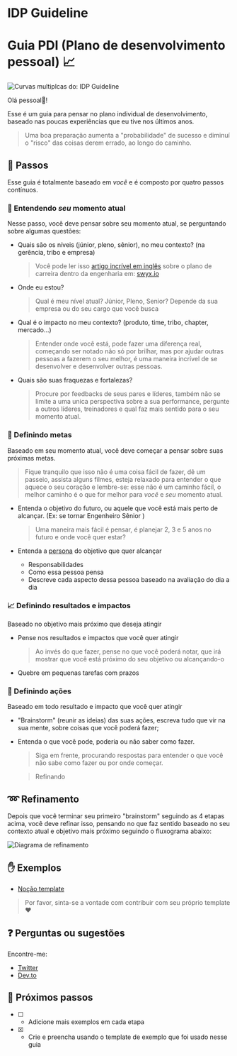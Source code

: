 # IDP Guideline

# Guia PDI (Plano de desenvolvimento pessoal) 📈

![Curvas multiplcas do: IDP Guideline](https://res.cloudinary.com/daiqkausy/image/upload/v1594582756/idp-cover.png)

Olá pessoal👋!

Esse é um guia para pensar no plano individual de desenvolvimento, baseado nas poucas experiências que eu tive nos últimos anos.

> Uma boa preparação aumenta a "probabilidade" de sucesso e diminuí o "risco" das coisas derem errado, ao longo do caminho.

## 🚶 Passos

Esse guia é totalmente baseado em _você_ e é composto por quatro passos contínuos.

### 💭 Entendendo _seu_ momento atual

Nesse passo, você deve pensar sobre seu momento atual, se perguntando sobre algumas questões:

- Quais são os níveis (júnior, pleno, sênior), no meu contexto? (na gerência, tribo e empresa)

  > Você pode ler isso [artigo incrível em inglês](https://www.swyx.io/writing/career-ladders/) sobre o plano de carreira dentro da engenharia em: [swyx.io](https://www.swyx.io/)

- Onde eu estou?

  > Qual é meu nível atual? Júnior, Pleno, Senior? Depende da sua empresa ou do seu cargo que você busca

- Qual é o impacto no meu contexto? (produto, time, tribo, chapter, mercado...)

  > Entender onde você está, pode fazer uma diferença real, começando ser notado não só por brilhar, mas por ajudar outras pessoas a fazerem o seu melhor, é uma maneira incrível de se desenvolver e desenvolver outras pessoas.

- Quais são suas fraquezas e fortalezas?
  > Procure por feedbacks de seus pares e líderes, também não se limite a uma unica perspectiva sobre a sua performance, pergunte a outros líderes, treinadores e qual faz mais sentido para o seu momento atual.

### 🚩 Definindo metas

Baseado em seu momento atual, você deve começar a pensar sobre suas próximas metas.

> Fique tranquilo que isso não é uma coisa fácil de fazer, dê um passeio, assista alguns filmes, esteja relaxado para entender o que aquece o seu coração e lembre-se: esse não é um caminho fácil, o melhor caminho é o que for melhor para _você_ e _seu_ momento atual.

- Entenda o objetivo do futuro, ou aquele que você está mais perto de alcançar. (Ex: se tornar Engenheiro Sênior )

  > Uma maneira mais fácil é pensar, é planejar 2, 3 e 5 anos no futuro e onde você quer estar?

- Entenda a [persona](https://www.interaction-design.org/literature/topics/personas) do objetivo que quer alcançar
  - Responsabilidades
  - Como essa pessoa pensa
  - Descreve cada aspecto dessa pessoa baseado na avaliação do dia a dia

### 📈 Definindo resultados e impactos

Baseado no objetivo mais próximo que deseja atingir

- Pense nos resultados e impactos que você quer atingir

  > Ao invés do que fazer, pense no que você poderá notar, que irá mostrar que você está próximo do seu objetivo ou alcançando-o

- Quebre em pequenas tarefas com prazos

### 📝 Definindo ações

Baseado em todo resultado e impacto que você quer atingir

- "Brainstorm" (reunir as ideias) das suas ações, escreva tudo que vir na sua mente, sobre coisas que você poderá fazer;
- Entenda o que você pode, poderia ou não saber como fazer.

  > Siga em frente, procurando respostas para entender o que você não sabe como fazer ou por onde começar.

  > Refinando

## ➿ Refinamento

Depois que você terminar seu primeiro "brainstorm" seguindo as 4 etapas acima, você deve refinar isso, pensando no que faz sentido baseado no seu contexto atual e objetivo mais próximo seguindo o fluxograma abaixo:

<img align="center" src="https://res.cloudinary.com/daiqkausy/image/upload/v1594581200/idp-refinement.png" heigth="100px;" alt="Diagrama de refinamento"/>

## ✋ Exemplos

- [Noção template](https://www.notion.so/PDI-IDP-Your-Name-c541f5a6bf574d5abf3ed6c60f8e1820)

> Por favor, sinta-se a vontade com contribuir com seu próprio template ❤️

## ❓ Perguntas ou sugestões

Encontre-me:

- [Twitter](https://twitter.com/_luistak)
- [Dev.to](https://dev.to/luistak)

## 🔧 Próximos passos

- [ ] - Adicione mais exemplos em cada etapa
- [x] - Crie e preencha usando o template de exemplo que foi usado nesse guia

